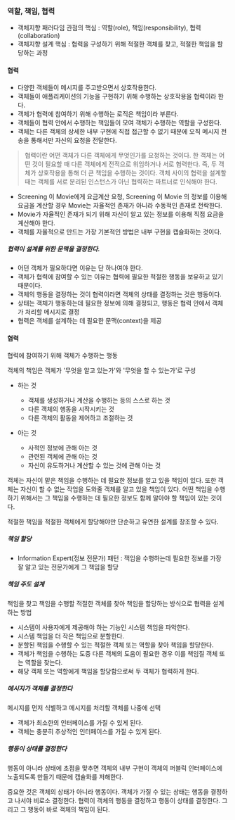 ### 역할, 책임, 협력

- 객체지향 패러다임 관점의 핵심 : 역할(role), 책임(responsibility), 협력(collaboration)
- 객체지향 설계 핵심 : 협력을 구성하기 위해 적절한 객체를 찾고, 적절한 책임을 할당하는 과정

#### 협력
- 다양한 객체들이 메시지를 주고받으면서 상호작용한다.
- 객체들이 애플리케이션의 기능을 구현하기 위해 수행하는 상호작용을 협력이라 한다.
- 객체가 협력에 참여하기 위해 수행하는 로직은 책임이라 부른다.
- 객체들이 협력 안에서 수행하는 책임들이 모여 객체가 수행하는 역할을 구성한다.
- 객체는 다른 객체의 상세한 내부 구현에 직접 접근할 수 없기 때문에 오직 메시지 전송을 통해서만 자신의 요청을 전달한다.

> 협력이란 어떤 객체가 다른 객체에게 무엇인가를 요청하는 것이다. 한 객체는 어떤 것이 필요할 때 다른 객체에게 전적으로 위임하거나 서로 협력한다. 즉, 두 객체가 상호작용을 통해 더 큰 책임을 수행하는 것이다. 
> 객체 사이의 협력을 설계할 때는 객체를 서로 분리된 인스턴스가 아닌 협력하는 파트너로 인식해야 한다.

- Screening 이 Movie에게 요금계산 요청, Screening 이 Movie 의 정보를 이용해 요금을 계산할 경우 Movie는 자율적인 존재가 아니라 수동적인 존재로 전락한다.
- Movie가 자율적인 존재가 되기 위해 자신이 알고 있는 정보를 이용해 직접 요금을 계산해야 한다.
- 객체를 자율적으로 만드는 가장 기본적인 방법은 내부 구현을 캡슐화하는 것이다.

##### 협력이 설계를 위한 문맥을 결정한다.
- 어던 객체가 필요하다면 이유는 단 하나여야 한다.
- 객체가 협력에 참여할 수 있는 이유는 협력에 필요한 적절한 행동을 보유하고 있기 때문이다.
- 객체의 행동을 결정하는 것이 협력이라면 객체의 상태를 결정하는 것은 행동이다.
- 상태는 객체가 행동하는데 필요한 정보에 의해 결정되고, 행동은 협력 안에서 객체가 처리할 메시지로 결정
- 협력은 객체를 설계하는 데 필요한 문맥(context)을 제공

#### 협력
협력에 참여하기 위해 객체가 수행하는 행동

객체의 책임은 객체가 '무엇을 알고 있는가'와 '무엇을 할 수 있는가'로 구성

- 하는 것
  - 객체를 생성하거나 계산을 수행하는 등의 스스로 하는 것
  - 다른 객체의 행동을 시작시키는 것
  - 다른 객체의 활동을 제어하고 조절하는 것

- 아는 것
  - 사적인 정보에 관해 아는 것
  - 관련된 객체에 관해 아는 것
  - 자신이 유도하거나 계산할 수 있는 것에 관해 아는 것

객체는 자신이 맡은 책임을 수행하는 데 필요한 정보를 알고 있을 책임이 있다. 
또한 객체는 자신이 할 수 없는 작업을 도와줄 객체를 알고 있을 책임이 있다.
어떤 책임을 수행하기 위해서는 그 책임을 수행하는 데 필요한 정보도 함께 알아야 할 책임이 있는 것이다.

적절한 책임을 적절한 객체에게 할당해야만 단순하고 유연한 설계를 창조할 수 있다.

##### 책임 할당
- Information Expert(정보 전문가) 패턴 : 잭임을 수행하는데 필요한 정보를 가장 잘 알고 있는 전문가에게 그 책임을 할당

##### 책임 주도 설계
책임을 찾고 책임을 수행할 적절한 객체를 찾아 책임을 할당하는 방식으로 협력을 설계하는 방법
- 시스템이 사용자에게 제공해야 하는 기능인 시스템 책임을 파악한다.
- 시스템 책임을 더 작은 책임으로 분할한다.
- 분할된 책임을 수행할 수 있는 적절한 객체 또는 역할을 찾아 책임을 할당한다.
- 객체가 책임을 수행하는 도중 다른 객체의 도움이 필요한 경우 이를 책임질 객체 또는 역할을 찾는다.
- 해당 객체 또는 역할에게 책임을 할당함으로써 두 객체가 협력하게 한다.

##### 메시지가 객체를 결정한다
메시지를 먼저 식별하고 메시지를 처리할 객체를 나중에 선택
- 객체가 최소한의 인터페이스를 가질 수 있게 된다.
- 객체는 충분히 추상적인 인터페이스를 가질 수 있게 된다.

##### 행동이 상태를 결정한다
행동이 아니라 상태에 초점을 맞추면 객체의 내부 구현이 객체의 퍼블릭 인터페이스에 노출되도록 만들기 때문에 캡슐화를 저해한다.

중요한 것은 객체의 상태가 아니라 행동이다. 객체가 가질 수 있는 상태는 행동을 결정하고 나서야 비로소 결정한다.
협력이 객체의 행동을 결정하고 행동이 상태를 결정한다. 그리고 그 행동이 바로 객체의 책임이 된다.
